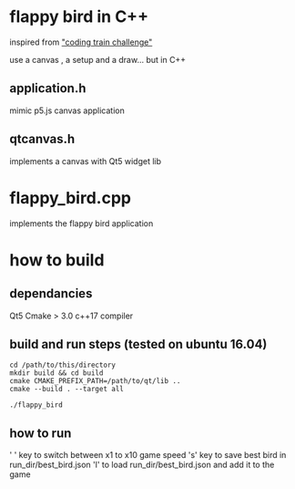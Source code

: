 # flappy bird in C++

inspired from ["coding train challenge"](https://thecodingtrain.com/CodingChallenges/100.4-neuroevolution-flappy-bird.html)

use a canvas , a setup and a draw... but in C++

## application.h
mimic p5.js canvas application 

## qtcanvas.h
implements a canvas with Qt5 widget lib 

# flappy_bird.cpp
implements the flappy bird application

# how to build

## dependancies
Qt5
Cmake > 3.0
c++17 compiler

## build and run steps (tested on ubuntu 16.04)
```
cd /path/to/this/directory
mkdir build && cd build
cmake CMAKE_PREFIX_PATH=/path/to/qt/lib ..
cmake --build . --target all

./flappy_bird
```
## how to run

' ' key to switch between x1 to x10 game speed
's' key to save best bird in run_dir/best_bird.json
'l' to load run_dir/best_bird.json and add it to the game